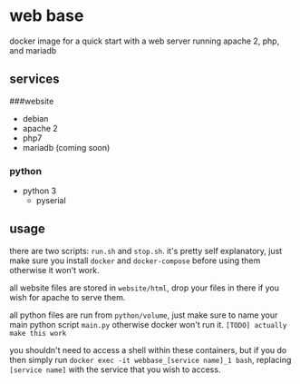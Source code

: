 # web base
docker image for a quick start with a web server running apache 2, php, and mariadb

## services

###website
* debian
* apache 2
* php7
* mariadb (coming soon)

### python
* python 3
  * pyserial

## usage
there are two scripts: `run.sh` and `stop.sh`. it's pretty self explanatory, just make sure you install `docker` and `docker-compose` before using them otherwise it won't work.

all website files are stored in `website/html`, drop your files in there if you wish for apache to serve them.

all python files are run from `python/volume`, just make sure to name your main python script `main.py` otherwise docker won't run it. `[TODO] actually make this work`

you shouldn't need to access a shell within these containers, but if you do then simply run `docker exec -it webbase_[service name]_1 bash`, replacing `[service name]` with the service that you wish to access.
